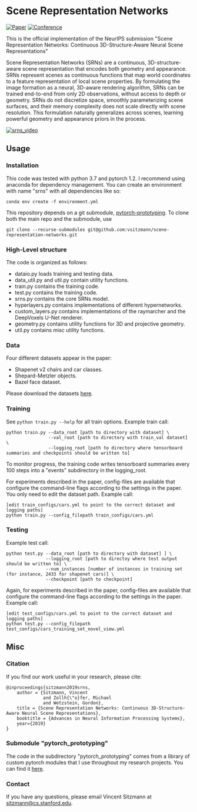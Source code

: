 # Scene Representation Networks

[![Paper](http://img.shields.io/badge/paper-arxiv.1001.2234-B31B1B.svg)](https://arxiv.org/abs/1906.01618)
[![Conference](http://img.shields.io/badge/NeurIPS-2019-4b44ce.svg)]()

This is the official implementation of the NeurIPS submission "Scene Representation Networks: 
Continuous 3D-Structure-Aware Neural Scene Representations"

Scene Representation Networks (SRNs) are a continuous, 3D-structure-aware scene representation that encodes both geometry and appearance. 
SRNs represent scenes as continuous functions that map world coordinates to a feature representation of local scene properties. 
By formulating the image formation as a neural, 3D-aware rendering algorithm, SRNs can be trained end-to-end from only 2D observations, 
without access to depth or geometry. SRNs do not discretize space, smoothly parameterizing scene surfaces, and their 
memory complexity does not scale directly with scene resolution. This formulation naturally generalizes across scenes, 
learning powerful geometry and appearance priors in the process.

[![srns_video](https://img.youtube.com/vi/6vMEBWD8O20/0.jpg)](https://youtu.be/6vMEBWD8O20f)

## Usage
### Installation
This code was tested with python 3.7 and pytorch 1.2. I recommend using anaconda for dependency management. 
You can create an environment with name "srns" with all dependencies like so:
```
conda env create -f environment.yml
```

This repository depends on a git submodule, [pytorch-prototyping](https://github.com/vsitzmann/pytorch_prototyping). 
To clone both the main repo and the submodule, use
```
git clone --recurse-submodules git@github.com:vsitzmann/scene-representation-networks.git
```

### High-Level structure
The code is organized as follows:
* dataio.py loads training and testing data.
* data_util.py and util.py contain utility functions.
* train.py contains the training code.
* test.py contains the training code.
* srns.py contains the core SRNs model.
* hyperlayers.py contains implementations of different hypernetworks.
* custom_layers.py contains implementations of the raymarcher and the DeepVoxels U-Net renderer.
* geometry.py contains utility functions for 3D and projective geometry.
* util.py contains misc utility functions.

### Data
Four different datasets appear in the paper:
* Shapenet v2 chairs and car classes.
* Shepard-Metzler objects.
* Bazel face dataset.

Please download the datasets [here](https://drive.google.com/drive/folders/1OkYgeRcIcLOFu1ft5mRODWNQaPJ0ps90?usp=sharing).

### Training
See `python train.py --help` for all train options. 
Example train call:
```
python train.py --data_root [path to directory with dataset] \
                --val_root [path to directory with train_val dataset] \
                --logging_root [path to directory where tensorboard summaries and checkpoints should be written to] 
```
To monitor progress, the training code writes tensorboard summaries every 100 steps into a "events" subdirectory in the logging_root.

For experiments described in the paper, config-files are available that configure the command-line flags according to
the settings in the paper. You only need to edit the dataset path. Example call:
```
[edit train_configs/cars.yml to point to the correct dataset and logging paths]
python train.py --config_filepath train_configs/cars.yml
```

### Testing
Example test call:
```
python test.py --data_root [path to directory with dataset] ] \
               --logging_root [path to directoy where test output should be written to] \
               --num_instances [number of instances in training set (for instance, 2433 for shapenet cars)] \
               --checkpoint [path to checkpoint]
```
Again, for experiments described in the paper, config-files are available that configure the command-line flags according to
the settings in the paper. Example call:
```
[edit test_configs/cars.yml to point to the correct dataset and logging paths]
python test.py --config_filepath test_configs/cars_training_set_novel_view.yml
```

## Misc
### Citation
If you find our work useful in your research, please cite:
```
@inproceedings{sitzmann2019srns,
	author = {Sitzmann, Vincent 
	          and Zollh{\"o}fer, Michael
	          and Wetzstein, Gordon},
	title = {Scene Representation Networks: Continuous 3D-Structure-Aware Neural Scene Representations},
	booktitle = {Advances in Neural Information Processing Systems},
	year={2019}
}
```

### Submodule "pytorch_prototyping"
The code in the subdirectory "pytorch_prototyping" comes from a library of custom pytorch modules that I use throughout my 
research projects. You can find it [here](https://github.com/vsitzmann/pytorch_prototyping).

### Contact
If you have any questions, please email Vincent Sitzmann at sitzmann@cs.stanford.edu.
